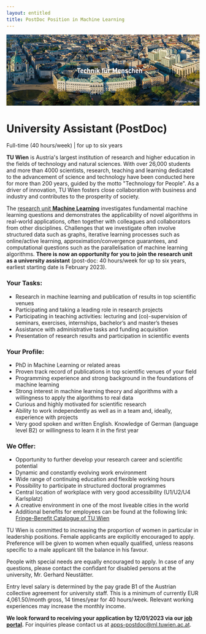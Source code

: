 ```yaml
---
layout: entitled
title: PostDoc Position in Machine Learning
---
```


![TU_Hauptgebaeude](../TU_Hauptgebaeude_neu.jpg)

# University Assistant (PostDoc)

Full-time (40 hours/week) | for up to six years

**TU Wien** is Austria's largest institution of research and higher education in the fields of technology and natural sciences. With over 26,000 students and more than 4000 scientists, research, teaching and learning dedicated to the advancement of science and technology have been conducted here for more than 200 years, guided by the motto "Technology for People". As a driver of innovation, TU Wien fosters close collaboration with business and industry and contributes to the prosperity of society. 

The [research unit **Machine Learning**](https://www.ml.tuwien.ac.at/) investigates fundamental machine learning questions and demonstrates the applicability of novel algorithms in real-world applications, often together with colleagues and collaborators from other disciplines. Challenges that we investigate often involve structured data such as graphs, iterative learning processes such as online/active learning, approximation/convergence guarantees, and computational questions such as the parallelisation of machine learning algorithms. **There is now an opportunity for you to join the research unit as a university assistant** (post-doc: 40 hours/week for up to six years, earliest starting date is February 2023). 

### Your Tasks: 
 
- Research in machine learning and publication of results in top scientific venues
- Participating and taking a leading role in research projects
- Participating in teaching activities: lecturing and (co)-supervision of seminars, exercises, internships, bachelor’s and master’s theses
- Assistance with administrative tasks and funding acquisition
- Presentation of research results and participation in scientific events

### Your Profile: 

- PhD in Machine Learning or related areas
- Proven track record of publications in top scientific venues of your field
- Programming experience and strong background in the foundations of machine learning
- Strong interest in machine learning theory and algorithms with a willingness to apply the algorithms to real data
- Curious and highly motivated for scientific research
- Ability to work independently as well as in a team and, ideally, experience with projects
- Very good spoken and written English. Knowledge of German (language level B2) or willingness to learn it in the first year

### We Offer: 

- Opportunity to further develop your research career and scientific potential 
- Dynamic and constantly evolving work environment 
- Wide range of continuing education and flexible working hours 
- Possibility to participate in structured doctoral programmes 
- Central location of workplace with very good accessibility (U1/U2/U4 Karlsplatz) 
- A creative environment in one of the most liveable cities in the world 
- Additional benefits for employees can be found at the following link: [Fringe-Benefit Catalogue of TU Wien](https://url.tuwien.at/cfjyv)
 

 

TU Wien is committed to increasing the proportion of women in particular in leadership positions. Female applicants are explicitly encouraged to apply. Preference will be given to women when equally qualified, unless reasons specific to a male applicant tilt the balance in his favour.

People with special needs are equally encouraged to apply. In case of any questions, please contact the confidant for disabled persons at the university, Mr. Gerhard Neustätter.

Entry level salary is determined by the pay grade B1 of the Austrian collective agreement for university staff. This is a minimum of currently EUR 4,061.50/month gross, 14 times/year for 40 hours/week. Relevant working experiences may increase the monthly income. 

**We look forward to receiving your application by 12/01/2023 via our [job portal](https://jobs.tuwien.ac.at/Job/199114).**
For inquiries please contact us at <apps-postdoc@ml.tuwien.ac.at>.
